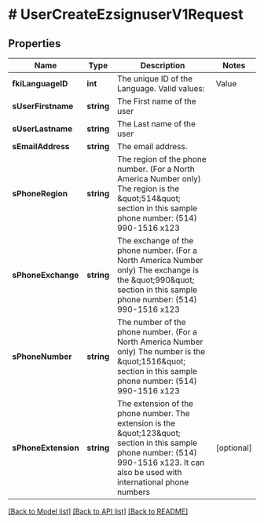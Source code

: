# # UserCreateEzsignuserV1Request

## Properties

Name | Type | Description | Notes
------------ | ------------- | ------------- | -------------
**fkiLanguageID** | **int** | The unique ID of the Language.  Valid values:  |Value|Description| |-|-| |1|French| |2|English| |
**sUserFirstname** | **string** | The First name of the user |
**sUserLastname** | **string** | The Last name of the user |
**sEmailAddress** | **string** | The email address. |
**sPhoneRegion** | **string** | The region of the phone number. (For a North America Number only)  The region is the \&quot;514\&quot; section in this sample phone number: (514) 990-1516 x123 |
**sPhoneExchange** | **string** | The exchange of the phone number. (For a North America Number only)  The exchange is the \&quot;990\&quot; section in this sample phone number: (514) 990-1516 x123 |
**sPhoneNumber** | **string** | The number of the phone number. (For a North America Number only)  The number is the \&quot;1516\&quot; section in this sample phone number: (514) 990-1516 x123 |
**sPhoneExtension** | **string** | The extension of the phone number.  The extension is the \&quot;123\&quot; section in this sample phone number: (514) 990-1516 x123.  It can also be used with international phone numbers | [optional]

[[Back to Model list]](../../README.md#models) [[Back to API list]](../../README.md#endpoints) [[Back to README]](../../README.md)
